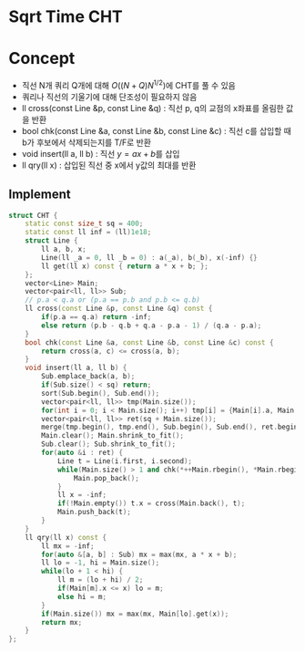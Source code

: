 # Sqrt Time CHT

# Concept
- 직선 N개 쿼리 Q개에 대해 $O((N + Q)N^{1/2})$에 CHT를 풀 수 있음
- 쿼리나 직선의 기울기에 대해 단조성이 필요하지 않음
- ll cross(const Line &p, const Line &q) : 직선 p, q의 교점의 x좌표를 올림한 값을 반환
- bool chk(const Line &a, const Line &b, const Line &c) : 직선 c를 삽입할 때 b가 후보에서 삭제되는지를 T/F로 반환
- void insert(ll a, ll b) : 직선 $y = ax + b$를 삽입
- ll qry(ll x) : 삽입된 직선 중 x에서 y값의 최대를 반환

## Implement
```cpp
struct CHT {
    static const size_t sq = 400;
    static const ll inf = (ll)1e18;
    struct Line {
        ll a, b, x;
        Line(ll _a = 0, ll _b = 0) : a(_a), b(_b), x(-inf) {}
        ll get(ll x) const { return a * x + b; };
    };
    vector<Line> Main;
    vector<pair<ll, ll>> Sub;
    // p.a < q.a or (p.a == p.b and p.b <= q.b)
    ll cross(const Line &p, const Line &q) const {
        if(p.a == q.a) return -inf;
        else return (p.b - q.b + q.a - p.a - 1) / (q.a - p.a);
    }
    bool chk(const Line &a, const Line &b, const Line &c) const {
        return cross(a, c) <= cross(a, b);
    }
    void insert(ll a, ll b) {
        Sub.emplace_back(a, b);
        if(Sub.size() < sq) return;
        sort(Sub.begin(), Sub.end());
        vector<pair<ll, ll>> tmp(Main.size());
        for(int i = 0; i < Main.size(); i++) tmp[i] = {Main[i].a, Main[i].b};
        vector<pair<ll, ll>> ret(sq + Main.size());
        merge(tmp.begin(), tmp.end(), Sub.begin(), Sub.end(), ret.begin());
        Main.clear(); Main.shrink_to_fit();
        Sub.clear(); Sub.shrink_to_fit();
        for(auto &i : ret) {
            Line t = Line(i.first, i.second);
            while(Main.size() > 1 and chk(*++Main.rbegin(), *Main.rbegin(), t)) {
                Main.pop_back();
            }
            ll x = -inf;
            if(!Main.empty()) t.x = cross(Main.back(), t);
            Main.push_back(t);
        }
    }
    ll qry(ll x) const {
        ll mx = -inf;
        for(auto &[a, b] : Sub) mx = max(mx, a * x + b);
        ll lo = -1, hi = Main.size();
        while(lo + 1 < hi) {
            ll m = (lo + hi) / 2;
            if(Main[m].x <= x) lo = m;
            else hi = m;
        }
        if(Main.size()) mx = max(mx, Main[lo].get(x));
        return mx;
    }
};
```